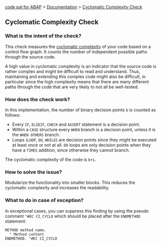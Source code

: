 [code pal for ABAP](../../README.md) > [Documentation](../check_documentation.md) > [Cyclomatic Complexity Check](cyclomatic-complexity.md)

## Cyclomatic Complexity Check

### What is the intent of the check?

This check measures the [cyclomatic complexity](https://en.wikipedia.org/wiki/Cyclomatic_complexity) of your code based on a control flow graph. It counts the number of independent possible paths through the source code.

A high value in cyclomatic complexity is an indicator that the source code is rather complex and might be difficult to read and understand. Thus, maintaining and extending this complex code might also be difficult, in particular since the high complexity means that there are many different paths through the code that are very likely to not all be well-tested.

### How does the check work?

In this implementation, the number of binary decision points `b` is counted as follows:

 - Every `IF`, `ELSEIF`, `CHECK` and `ASSERT` statement is a decision point.
 - Within a `CASE` structure every `WHEN` branch is a decision point, unless it is the `WHEN OTHERS` branch.
 - Loops (`LOOP`, `DO`, `WHILE`) are decision points since they might be executed at least once or not at all. `DO` loops are only decision points when they have a `TIMES` addition, since otherwise they cannot branch.

 The cyclomatic complexity of the code is `b+1`.

### How to solve the issue?

Modularize the functionality into smaller blocks. This reduces the cyclomatic complexity and increases the readability.

### What to do in case of exception?

In exceptional cases, you can suppress this finding by using the pseudo comment `"#EC CI_CYCLO` which should be placed after the `ENDMETHOD` statement:

```abap
METHOD method_name.
  " Method content
ENDMETHOD. "#EC CI_CYCLO
```
